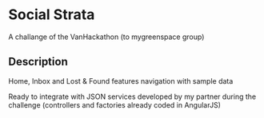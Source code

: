 Social Strata
=====================

A challange of the VanHackathon (to mygreenspace group)

## Description
Home, Inbox and Lost & Found features navigation with sample data

Ready to integrate with JSON services developed by my partner during the challenge (controllers and factories already coded in AngularJS)
